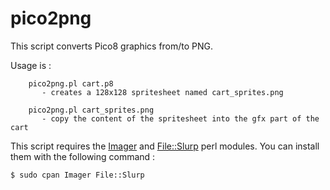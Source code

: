 # pico2png

This script converts Pico8 graphics from/to PNG.

Usage is :

        pico2png.pl cart.p8
           - creates a 128x128 spritesheet named cart_sprites.png

        pico2png.pl cart_sprites.png
           - copy the content of the spritesheet into the gfx part of the cart


This script requires the [Imager](http://search.cpan.org/perldoc?Imager) and [File::Slurp](http://search.cpan.org/perldoc?File::Slurp) perl modules. You can install them with the following command :

    $ sudo cpan Imager File::Slurp

